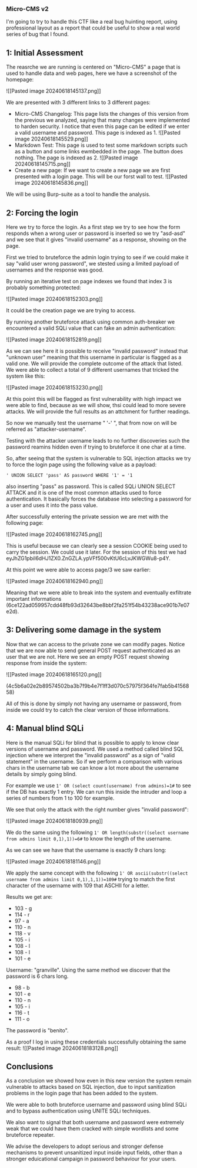 ### Micro-CMS v2

I'm going to try to handle this CTF like a real bug huinting report, using professional layout as a report that could be useful to show a real world series of bug that I found. 

## 1: Initial Assessment

The reasrche we are running is centered on "Micro-CMS" a page that is used to handle data and web pages, here we have a screenshot of the homepage:

![[Pasted image 20240618145137.png]]

We are presented with 3 different links to 3 different pages:

- Micro-CMS Changelog: This page lists the changes of this version from the previous we analyzed, saying that many changes were implemented to harden security. I notice that even this page can be edited if we enter a valid username and password. This page is indexed as 1. ![[Pasted image 20240618145529.png]]
- Markdown Test: This page is used to test some markdown scripts such as a button and some links ewmbedded in the page. The button does nothing. The page is indexed as 2. ![[Pasted image 20240618145715.png]]
- Create a new page: If we want to create a new page we are first presented with a login page. This will be our forst wall to test. ![[Pasted image 20240618145836.png]]

We will be using Burp-suite as a tool to handle the analysis. 

## 2: Forcing the login

Here we try to force the login. As a first step we try to see how the form responds when a wrong user or password is inserted so we try "asd-asd" and we see that it gives "invalid username" as a response, showing on the page. 

First we tried to bruteforce the admin login trying to see if we could make it say "valid user wrong password", we stested using a limited payload of usernames and the response was good. 

By running an iterative test on page indexes we found that index 3 is probably something protected:

![[Pasted image 20240618152303.png]]

It could be the creation page we are trying to access. 

By running another bruteforce attack using common auth-breaker we encountered a valid SQLi value that can fake an admin authentication: 

![[Pasted image 20240618152819.png]]

As we can see here it is possible to receive "invalid password" instead that "unknown user" meaning that this username in particular is flagged as a valid one. We will provide the complete outcome of the attack that listed. We were able to collect a total of 9 different usernames that tricked the system like this: 

![[Pasted image 20240618153230.png]]

At this point this will be flagged as first vulnerability with high impact we were able to find, because as we will show, thsi could lead to more severe attacks. We will provide the full results as an attchment for further readings. 

So now we manually test the username " '-' ", that from now on will be referred as "attacker-username". 

Testing with the attacker username leads to no further discoveries such the password reamins hidden even if trying to bruteforce it one char at a time. 

So, after seeing that the system is vulnerable to SQL injection attacks we try to force the login page using the following value as a payload:

``' UNION SELECT 'pass' AS password WHERE '1' = '1``

also inserting "pass" as password. This is called SQLi UNION SELECT ATTACK and it is one of the most common attacks used to force authentication. It basically forces the database into selecting a password for a user and uses it into the pass value. 

After successfully entering the private session we are met with the following page:

![[Pasted image 20240618162745.png]]

This is useful because we can clearly see a session COOKIE being used to carry the session. We could use it later. For the session of this test we had eyJhZG1pbiI6dHJ1ZX0.ZnGZLA.ypVFf500vKtU6cLvJKWGWu8-p4Y. 

At this point we were able to access page/3 we saw earlier:

![[Pasted image 20240618162940.png]]

Meaning that we were able to break into the system and eventually exfiltrate important informations (6ce122ad059957cdd48fb93d32643be8bbf2fa251f54b43238ace901b7e07e2d). 

## 3: Delivering some damage in the system

Now that we can access to the private zone we can modify pages. Notice that we are now able to send general POST request authenticated as an user that we are not. Here we see an empty POST request showing response from inside the system: 

![[Pasted image 20240618165120.png]]

(4c5b6a02e2b89574502ba3b7f9b4e7f1ff3d070c57975f364fe7fab5b4156858)

All of this is done by simply not having any username or password, from inside we could try to catch the clear version of those informations. 

## 4: Manual blind SQLi

Here is the manual SQLi for blind that is possible to apply to know clear versions of username and password. We used a method called blind SQL injection where we interpret the "invalid password" as a sign of "valid statement" in the username. So if we perform a comparison with various chars in the username tab we can know a lot more about the username details by simply going blind. 

For example we use `1' OR (select count(username) from admins)=1#` to see if the DB has exactly 1 entry. We can run this inside the intruder and loop a series of numbers from 1 to 100 for example. 

We see that only the attack with the right number gives "invalid password":

![[Pasted image 20240618180939.png]]

We do the same using the following `1' OR length(substr((select username from admins limit 0,1),1))=6#` to know the length of the username. 

As we can see we have that the username is exactly 9 chars long: 

![[Pasted image 20240618181146.png]]

We apply the same concept with the following `1' OR ascii(substr((select username from admins limit 0,1),1,1))=109#` trying to match the first character of the username with 109 that ASCHII for a letter. 

Results we get are:

- 103 - g
- 114 - r
- 97 - a
- 110 - n
- 118 - v
- 105 - i
- 108 - l
- 108 - l
- 101 - e

Username: "granville". Using the same method we discover that the password is 6 chars long. 

- 98 - b
- 101 - e
- 110 - n
- 105 - i
- 116 - t
- 111 - o

The password is "benito". 

As a proof I log in using these credentials successfully obtaining the same result: ![[Pasted image 20240618183128.png]]

## Conclusions

As a conclusion we showed how even in this new version the system remain vulnerable to attacks based on SQL injection, due to input sanitization problems in the login page that has been added to the system. 

We were able to both bruteforce username and password using blind SQLi and to bypass authentication using UNITE SQLi techniques. 

We also want to signal that both username and password were extremely weak that we could have them cracked with simple wordlists and some bruteforce repeater. 

We advise the developers to adopt serious and stronger defense mechanisms to prevent unsanitized input inside input fields, other than a stronger eduicational campaign in password behaviour for your users. 

